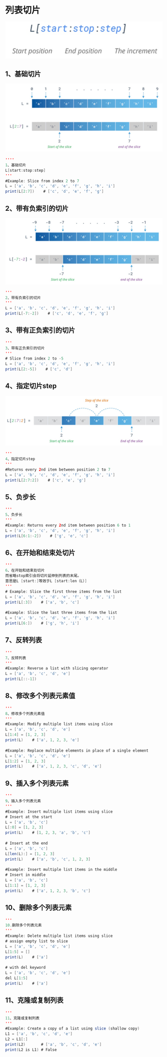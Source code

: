 # 列表切片

![access_list](images/list_slicing1.jpg)

## 1、基础切片

<img src="images/list_slicing2.jpg" alt="access_list" style="zoom: 67%;" />

```java
''''
1、基础切片
L[start:stop:step]
'''
#Example: Slice from index 2 to 7
L = ['a', 'b', 'c', 'd', 'e', 'f', 'g', 'h', 'i']
print(L[2:7])    # ['c', 'd', 'e', 'f', 'g']
```

## 2、带有负索引的切片

<img src="images/list_slicing3.jpg" alt="access_list" style="zoom: 67%;" />

```java
'''
2、带有负索引的切片
'''
L = ['a', 'b', 'c', 'd', 'e', 'f', 'g', 'h', 'i']
print(L[-7:-2])    # ['c', 'd', 'e', 'f', 'g']
```

## 3、带有正负索引的切片

```java
'''
3、带有正负索引的切片
'''
# Slice from index 2 to -5
L = ['a', 'b', 'c', 'd', 'e', 'f', 'g', 'h', 'i']
print(L[2:-5])    # ['c', 'd']
```

## 4、指定切片step

<img src="images/list_slicing4.jpg" alt="access_list" style="zoom: 67%;" />

```java
'''
4、指定切片step
'''
#Returns every 2nd item between position 2 to 7
L = ['a', 'b', 'c', 'd', 'e', 'f', 'g', 'h', 'i']
print(L[2:7:2])    # ['c', 'e', 'g']
```

## 5、负步长

```java
'''
5、负步长
'''
#Example: Returns every 2nd item between position 6 to 1
L = ['a', 'b', 'c', 'd', 'e', 'f', 'g', 'h', 'i']
print(L[6:1:-2])    # ['g', 'e', 'c']
```

## 6、在开始和结束处切片

```java
'''
6、在开始和结束处切片
而省略stop索引会将切片延伸到列表的末尾。
意思是L [start:]等效于L [start:len（L）]
'''
# Example: Slice the first three items from the list
L = ['a', 'b', 'c', 'd', 'e', 'f', 'g', 'h', 'i']
print(L[:3])    # ['a', 'b', 'c']

#Example: Slice the last three items from the list
L = ['a', 'b', 'c', 'd', 'e', 'f', 'g', 'h', 'i']
print(L[6:])    # ['g', 'h', 'i']
```

## 7、反转列表

```java
'''
7、反转列表
'''
#Example: Reverse a list with slicing operator
L = ['a', 'b', 'c', 'd', 'e']
print(L[::-1])
```

## 8、修改多个列表元素值

```java
'''
8、修改多个列表元素值
'''
#Example: Modify multiple list items using slice
L = ['a', 'b', 'c', 'd', 'e']
L[1:4] = [1, 2, 3]
print(L)    # ['a', 1, 2, 3, 'e']

#Example: Replace multiple elements in place of a single element
L = ['a', 'b', 'c', 'd', 'e']
L[1:2] = [1, 2, 3]
print(L)    # ['a', 1, 2, 3, 'c', 'd', 'e']
```

## 9、插入多个列表元素

```java
'''
9、插入多个列表元素
'''
#Example: Insert multiple list items using slice
# Insert at the start
L = ['a', 'b', 'c']
L[:0] = [1, 2, 3]
print(L)    # [1, 2, 3, 'a', 'b', 'c']

# Insert at the end
L = ['a', 'b', 'c']
L[len(L):] = [1, 2, 3]
print(L)    # ['a', 'b', 'c', 1, 2, 3]

#Example: Insert multiple list items in the middle
# Insert in middle
L = ['a', 'b', 'c']
L[1:1] = [1, 2, 3]
print(L)    # ['a', 1, 2, 3, 'b', 'c']
```

## 10、删除多个列表元素

```java
'''
10.删除多个列表元素
'''
#Example: Delete multiple list items using slice
# assign empty list to slice
L = ['a', 'b', 'c', 'd', 'e']
L[1:5] = []
print(L)    # ['a']

# with del keyword
L = ['a', 'b', 'c', 'd', 'e']
del L[1:5]
print(L)    # ['a']
```

## 11、克隆或复制列表

```java
'''
11、克隆或复制列表
'''
#Example: Create a copy of a list using slice (shallow copy)
L1 = ['a', 'b', 'c', 'd', 'e']
L2 = L1[:]
print(L2)       # ['a', 'b', 'c', 'd', 'e']
print(L2 is L1) # False
```

